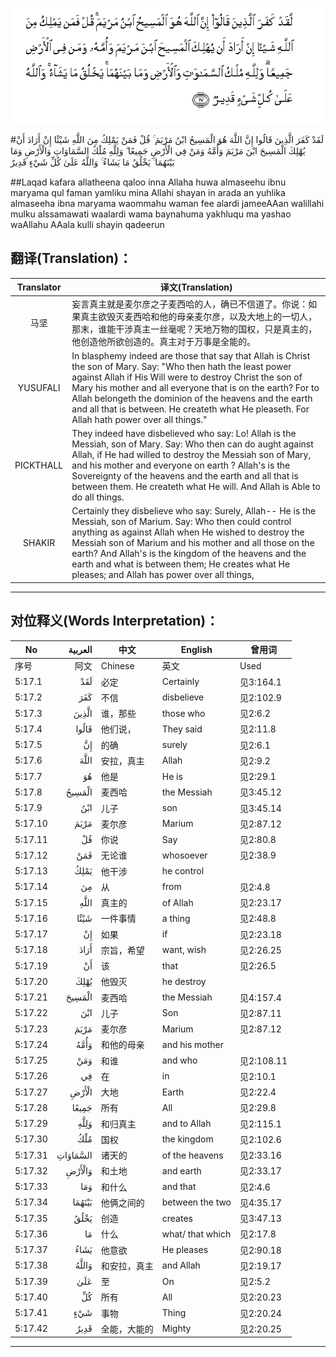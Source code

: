 ![005:017](images/005_017.gif)

#لَقَدْ كَفَرَ الَّذِينَ قَالُوا إِنَّ اللَّهَ هُوَ الْمَسِيحُ ابْنُ مَرْيَمَ ۚ قُلْ فَمَنْ يَمْلِكُ مِنَ اللَّهِ شَيْئًا إِنْ أَرَادَ أَنْ يُهْلِكَ الْمَسِيحَ ابْنَ مَرْيَمَ وَأُمَّهُ وَمَنْ فِي الْأَرْضِ جَمِيعًا ۗ وَلِلَّهِ مُلْكُ السَّمَاوَاتِ وَالْأَرْضِ وَمَا بَيْنَهُمَا ۚ يَخْلُقُ مَا يَشَاءُ ۚ وَاللَّهُ عَلَىٰ كُلِّ شَيْءٍ قَدِيرٌ 

##Laqad kafara allatheena qaloo inna Allaha huwa almaseehu ibnu maryama qul faman yamliku mina Allahi shayan in arada an yuhlika almaseeha ibna maryama waommahu waman fee alardi jameeAAan walillahi mulku alssamawati waalardi wama baynahuma yakhluqu ma yashao waAllahu AAala kulli shayin qadeerun 

## 翻译(Translation)：

| Translator | 译文(Translation)                                            |
| :--------: | ------------------------------------------------------------ |
|    马坚    | 妄言真主就是麦尔彦之子麦西哈的人，确已不信道了。你说：如果真主欲毁灭麦西哈和他的母亲麦尔彦，以及大地上的一切人，那末，谁能干涉真主一丝毫呢？天地万物的国权，只是真主的，他创造他所欲创造的。真主对于万事是全能的。 |
|  YUSUFALI  | In blasphemy indeed are those that say that Allah is Christ the son of Mary. Say: "Who then hath the least power against Allah if His Will were to destroy Christ the son of Mary his mother and all everyone that is on the earth? For to Allah belongeth the dominion of the heavens and the earth and all that is between. He createth what He pleaseth. For Allah hath power over all things." |
| PICKTHALL  | They indeed have disbelieved who say: Lo! Allah is the Messiah, son of Mary. Say: Who then can do aught against Allah, if He had willed to destroy the Messiah son of Mary, and his mother and everyone on earth ? Allah's is the Sovereignty of the heavens and the earth and all that is between them. He createth what He will. And Allah is Able to do all things. |
|   SHAKIR   | Certainly they disbelieve who say: Surely, Allah-- He is the Messiah, son of Marium. Say: Who then could control anything as against Allah when He wished to destroy the Messiah son of Marium and his mother and all those on the earth? And Allah's is the kingdom of the heavens and the earth and what is between them; He creates what He pleases; and Allah has power over all things, |

---

## 对位释义(Words Interpretation)：

| No   | العربية | 中文    | English | 曾用词 |
| ---- | ------: | ------- | ------- | ------ |
| 序号 |    阿文 | Chinese | 英文    | Used   |
| 5:17.1  | لَقَدْ      | 必定         | Certainly        | 见3:164.1  |
| 5:17.2  | كَفَرَ      | 不信         | disbelieve       | 见2:102.9  |
| 5:17.3  | الَّذِينَ    | 谁，那些     | those who        | 见2:6.2    |
| 5:17.4  | قَالُوا    | 他们说，     | They said        | 见2:11.8   |
| 5:17.5  | إِنَّ       | 的确         | surely           | 见2:6.1    |
| 5:17.6  | اللَّهَ     | 安拉，真主   | Allah            | 见2:9.2 |
| 5:17.7  | هُوَ       | 他是         | He is            | 见2:29.1   |
| 5:17.8  | الْمَسِيحُ   | 麦西哈       | the Messiah      | 见3:45.12  |
| 5:17.9  | ابْنُ      | 儿子         | son              | 见3:45.14  |
| 5:17.10 | مَرْيَمَ     | 麦尔彦       | Marium           | 见2:87.12  |
| 5:17.11 | قُلْ       | 你说         | Say              | 见2:80.8   |
| 5:17.12 | فَمَنْ      | 无论谁       | whosoever        | 见2:38.9   |
| 5:17.13 | يَمْلِكُ     | 他干涉       | he control       |            |
| 5:17.14 | مِنَ       | 从           | from             | 见2:4.8    |
| 5:17.15 | اللَّهِ     | 真主的       | of Allah         | 见2:23.17  |
| 5:17.16 | شَيْئًا     | 一件事情     | a thing          | 见2:48.8   |
| 5:17.17 | إِنْ       | 如果         | if               | 见2:23.18  |
| 5:17.18 | أَرَادَ     | 宗旨，希望   | want, wish       | 见2:26.25  |
| 5:17.19 | أَنْ       | 该           | that             | 见2:26.5   |
| 5:17.20 | يُهْلِكَ     | 他毁灭       | he destroy       |            |
| 5:17.21 | الْمَسِيحَ   | 麦西哈       | the Messiah      | 见4:157.4  |
| 5:17.22 | ابْنَ      | 儿子         | Son              | 见2:87.11  |
| 5:17.23 | مَرْيَمَ     | 麦尔彦       | Marium           | 见2:87.12  |
| 5:17.24 | وَأُمَّهُ     | 和他的母亲   | and his mother   |            |
| 5:17.25 | وَمَنْ      | 和谁         | and who          | 见2:108.11 |
| 5:17.26 | فِي       | 在           | in               | 见2:10.1   |
| 5:17.27 | الْأَرْضِ    | 大地         | Earth            | 见2:22.4   |
| 5:17.28 | جَمِيعًا    | 所有         | All              | 见2:29.8   |
| 5:17.29 | وَلِلَّهِ     | 和归真主     | and to Allah     | 见2:115.1  |
| 5:17.30 | مُلْكُ      | 国权         | the kingdom      | 见2:102.6  |
| 5:17.31 | السَّمَاوَاتِ | 诸天的       | of the heavens   | 见2:33.16  |
| 5:17.32 | وَالْأَرْضِ   | 和土地       | and earth        | 见2:33.17  |
| 5:17.33 | وَمَا      | 和什么       | and that         | 见2:4.6    |
| 5:17.34 | بَيْنَهُمَا   | 他俩之间的   | between the two  | 见4:35.17  |
| 5:17.35 | يَخْلُقُ     | 创造         | creates          | 见3:47.13  |
| 5:17.36 | مَا       | 什么         | what/ that which | 见2:17.8   |
| 5:17.37 | يَشَاءُ     | 他意欲       | He pleases       | 见2:90.18  |
| 5:17.38 | وَاللَّهُ    | 和安拉，真主 | and Allah        | 见2:19.17  |
| 5:17.39 | عَلَىٰ      | 至           | On               | 见2:5.2    |
| 5:17.40 | كُلِّ       | 所有         | All              | 见2:20.23  |
| 5:17.41 | شَيْءٍ      | 事物         | Thing            | 见2:20.24  |
| 5:17.42 | قَدِيرٌ     | 全能，大能的 | Mighty           | 见2:20.25  |

---
